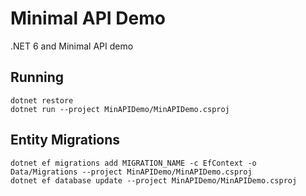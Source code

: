 # Minimal API Demo

.NET 6 and Minimal API demo


## Running

```
dotnet restore
dotnet run --project MinAPIDemo/MinAPIDemo.csproj
```


## Entity Migrations

```
dotnet ef migrations add MIGRATION_NAME -c EfContext -o Data/Migrations --project MinAPIDemo/MinAPIDemo.csproj
dotnet ef database update --project MinAPIDemo/MinAPIDemo.csproj
```

